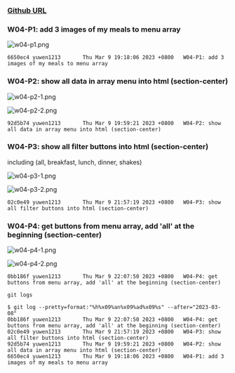 ### [Github URL](https://github.com/yuwen1213/1112-1N-js-demo-211410740.git)

### W04-P1: add 3 images of my meals to menu array

![w04-p1.png](https://hlbovfzvhsftjuylmwlc.supabase.co/storage/v1/object/public/demo-40/md_1N_img/w04-p1.png)

```
6650ec4 yuwen1213       Thu Mar 9 19:18:06 2023 +0800   W04-P1: add 3 images of my meals to menu array

```

### W04-P2: show all data in array menu into html (section-center)

![w04-p2-1.png](https://hlbovfzvhsftjuylmwlc.supabase.co/storage/v1/object/public/demo-40/md_1N_img/w04-p2-1.png)

![w04-p2-2.png](https://hlbovfzvhsftjuylmwlc.supabase.co/storage/v1/object/public/demo-40/md_1N_img/w04-p2-2.png)

```
92d5b74 yuwen1213       Thu Mar 9 19:59:21 2023 +0800   W04-P2: show all data in array menu into html (section-center)

```

### W04-P3: show all filter buttons into html (section-center)

including (all, breakfast, lunch, dinner, shakes)

![w04-p3-1.png](https://hlbovfzvhsftjuylmwlc.supabase.co/storage/v1/object/public/demo-40/md_1N_img/w04-p3-1.png)

![w04-p3-2.png](https://hlbovfzvhsftjuylmwlc.supabase.co/storage/v1/object/public/demo-40/md_1N_img/w04-p3-2.png?t=2023-03-09T13%3A56%3A02.497Z)

```
02c0e49 yuwen1213       Thu Mar 9 21:57:19 2023 +0800   W04-P3: show all filter buttons into html (section-center)
```

### W04-P4: get buttons from menu array, add 'all' at the beginning (section-center)

![w04-p4-1.png](https://hlbovfzvhsftjuylmwlc.supabase.co/storage/v1/object/public/demo-40/md_1N_img/w04-p4-1.png)

![w04-p4-2.png](https://hlbovfzvhsftjuylmwlc.supabase.co/storage/v1/object/public/demo-40/md_1N_img/w04-p4-2.png)

```
0bb186f yuwen1213       Thu Mar 9 22:07:50 2023 +0800   W04-P4: get buttons from menu array, add 'all' at the beginning (section-center)
```

```
git logs

$ git log --pretty=format:"%h%x09%an%x09%ad%x09%s" --after="2023-03-08"
0bb186f yuwen1213       Thu Mar 9 22:07:50 2023 +0800   W04-P4: get buttons from menu array, add 'all' at the beginning (section-center)
02c0e49 yuwen1213       Thu Mar 9 21:57:19 2023 +0800   W04-P3: show all filter buttons into html (section-center)
92d5b74 yuwen1213       Thu Mar 9 19:59:21 2023 +0800   W04-P2: show all data in array menu into html (section-center)
6650ec4 yuwen1213       Thu Mar 9 19:18:06 2023 +0800   W04-P1: add 3 images of my meals to menu array
```
